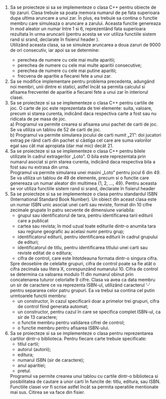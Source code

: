 <ol>
<li> Sa se proiecteze si sa se implementeze o clasa C++ pentru obiecte de tip
zaruri. Clasa trebuie sa poata memora numarul de pe fata superioara dupa
ultima aruncare a unui zar. În plus, ea trebuie sa contina o functie membru
care simuleaza o aruncare a zarului. Aceasta functie genereaza în mod
aleator un numar între 1 si 6, reprezentând fata superioara rezultata în
urma aruncarii (pentru acesta se vor utiliza functiile sistem rand si srand,
declarate în fisierul header <stdlib.h>). <br>
Utilizând aceasta clasa, sa se simuleze aruncarea a doua zaruri de 9000 de
ori consecutiv, iar apoi sa se determine:<br>
<ul>
<li> perechea de numere cu cele mai multe aparitii;</li>
<li> perechea de numere cu cele mai multe aparitii consecutive;</li>
<li> perechea de numere cu cele mai putine aparitii;</li>
<li> frecvena de aparitie a fiecarei fete a unui zar.</li> </li>
</ul>
<li> Sa se modifice implementare pentru problema precedenta, adungând
noi membri, unii dintre ei statici, astfel încât sa permita calculul si afisarea
frecventei de aparitie a fiecarei fete a unui zar în interiorul clasei.<br>
<li> Sa se proiecteze si sa se implementeze o clasa C++ pentru cartile de joc.
O carte de joc este reprezentata de trei elemente: suita, valoare, precum si
starea curenta, indicând daca respectiva carte a fost sau nu ridicata de pe
masa de joc.<br>
a) Programul va permite crearea si afisarea unui pachet de carti de joc. Se
va utiliza un tablou de 52 de carti de joc.<br>
b) Programul va permite simularea jocului de carti numit „21”: doi
jucatori extrag pe rând carti din pachet si câstiga cel care are suma
valorilor egal sau cât mai apropiata (dar mai mic) decât 21.<br> </li>
<li> Sa se proiecteze si sa se implementeze o clasa C++ pentru bilele
utilizate în cadrul extragerilor „Loto”. O bila este reprezentata prin
numarul asociat si prin starea curenta, indicând daca respectiva bila a fost
sau nu extrasa din urna.<br>
Programul va permite simularea unei masini „Loto” pentru jocul 6 din 49.
Se va utiliza un tablou de 49 de elemente, precum si o functie care
genereaza un numar aleator din multimea {1, 2, ..., 49}. Pentru aceasta se
vor utiliza functiile sistem rand si srand, declarate în fisierul header
<stdlib.h><br> </li>
<li> Sa se proiecteze si sa se implementeze o clasa pentru standardul ISBN
(International Standard Book Number). Un obiect din aceast clasa este un
numar ISBN unic asociat unei carti sau reviste, format din 10 cifre
zecimale grupate în patru secvente de dimensiune variabila:
<ul>
<li> grupul sau identificatorul de tara, pentru identificarea tarii editurii
care a publicat<li> cartea sau revista; în mod uzual toate editurile dintr-o anumita tara sau regiune geografic au acelasi numr pentru
grup;</li>
<li> identificatorul editurii, pentru identificarea editurii în cadrul
grupului de edituri;</li>
<li> identificatorul de titlu, pentru identificarea titlului unei carti sau
reviste editat de o editura;</li>
<li> cifra de control, care este întotdeauna formata dintr-o singura cifra.</li>
</ul>
Spre deosebire de celelalte grupuri, cifra de control poate sa fie atât o cifra
zecimala sau litera X, corespunzând numarului 10. Cifra de control se
determina ca valoarea modulo 11 din numarul obinut prin concatenarea
tuturor celorlalte 9 cifre. Clasa va avea ca data membru un sir de caractere
ce va reprezenta ISBN-ul, utilizând caracterul ‘-‘ pentru separarea celor
patru grupuri. Ea va trebui sa contina cel putin urmtoarele functii
membru:<br>
<ul>
<li> un constructor, în cazul specificarii doar a primelor trei grupuri,
cifra de control fiind generata automat;</li>
<li> un constructor, pentru cazul în care se specifica complet ISBN-ul,
ca sir de 13 caractere;</li>
<li> o functie membru pentru validarea cifrei de control;</li>
<li> o functie membru pentru afisarea ISBN-ului.</li></ul> </li>

<li> Sa se proiecteze si sa se implementeze o clasa pentru reprezentarea
cartilor dintr-o biblioteca. Pentru fiecare carte trebuie specificate:<br>
<ul>
<li> titlul cartii;</li>
<li> autorul (autorii);</li>
<li> editura;</li>
<li> numarul ISBN (sir de caractere);</li>
<li> anul aparitiei;</li>
<li> pretul.</li> 
</ul>
Programul va permite crearea unui tablou cu cartile dintr-o biblioteca si
posibilitatea de cautare a unor carti în funcite de: titlu, editura, sau ISBN.
Functiile clasei vor fi scrise astfel încât sa permita operatiile mentionate
mai sus. Citirea se va face din fisier. </li></ol>
